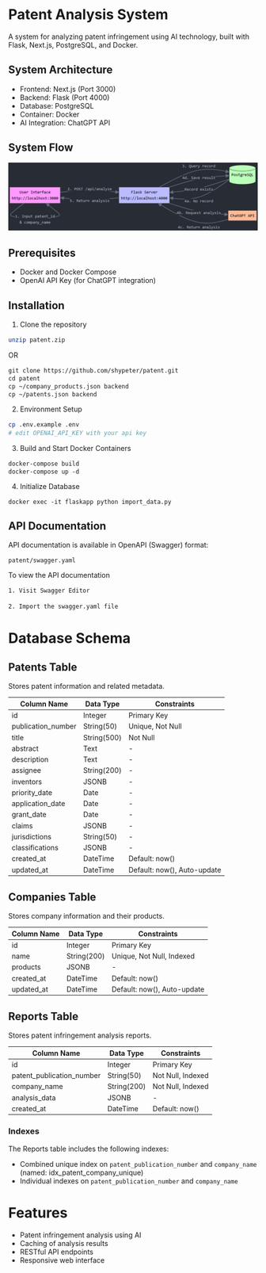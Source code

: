 # Patent Analysis System

A system for analyzing patent infringement using AI technology, built with Flask, Next.js, PostgreSQL, and Docker.

## System Architecture
- Frontend: Next.js (Port 3000)
- Backend: Flask (Port 4000)
- Database: PostgreSQL
- Container: Docker
- AI Integration: ChatGPT API

## System Flow
![image](flow.png)

## Prerequisites
- Docker and Docker Compose
- OpenAI API Key (for ChatGPT integration)

## Installation

1. Clone the repository
```bash
unzip patent.zip
```
OR
```
git clone https://github.com/shypeter/patent.git
cd patent
cp ~/company_products.json backend
cp ~/patents.json backend
```
2. Environment Setup
```bash
cp .env.example .env
# edit OPENAI_API_KEY with your api key
```
3. Build and Start Docker Containers
```
docker-compose build
docker-compose up -d
```
4. Initialize Database
```
docker exec -it flaskapp python import_data.py
```

## API Documentation
API documentation is available in OpenAPI (Swagger) format:
```
patent/swagger.yaml
```
To view the API documentation

    1. Visit Swagger Editor

    2. Import the swagger.yaml file

# Database Schema
## Patents Table

Stores patent information and related metadata.

| Column Name | Data Type | Constraints |
|------------|-----------|-------------|
| id | Integer | Primary Key |
| publication_number | String(50) | Unique, Not Null |
| title | String(500) | Not Null |
| abstract | Text | - |
| description | Text | - |
| assignee | String(200) | - |
| inventors | JSONB | - |
| priority_date | Date | - |
| application_date | Date | - |
| grant_date | Date | - |
| claims | JSONB | - |
| jurisdictions | String(50) | - |
| classifications | JSONB | - |
| created_at | DateTime | Default: now() |
| updated_at | DateTime | Default: now(), Auto-update |

## Companies Table

Stores company information and their products.

| Column Name | Data Type | Constraints |
|------------|-----------|-------------|
| id | Integer | Primary Key |
| name | String(200) | Unique, Not Null, Indexed |
| products | JSONB | - |
| created_at | DateTime | Default: now() |
| updated_at | DateTime | Default: now(), Auto-update |

## Reports Table

Stores patent infringement analysis reports.

| Column Name | Data Type | Constraints |
|------------|-----------|-------------|
| id | Integer | Primary Key |
| patent_publication_number | String(50) | Not Null, Indexed |
| company_name | String(200) | Not Null, Indexed |
| analysis_data | JSONB | - |
| created_at | DateTime | Default: now() |

### Indexes

The Reports table includes the following indexes:
- Combined unique index on `patent_publication_number` and `company_name` (named: idx_patent_company_unique)
- Individual indexes on `patent_publication_number` and `company_name`

# Features
- Patent infringement analysis using AI
- Caching of analysis results
- RESTful API endpoints
- Responsive web interface